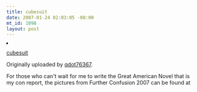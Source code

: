 ```yaml
--- 
title: cubesuit
date: 2007-01-24 02:03:05 -08:00
mt_id: 1098
layout: post
---
```

<div>
<a href="http://www.flickr.com/photos/80226255@N00/367648572/" title="photo sharing"><img src="http://farm1.static.flickr.com/127/367648572_908287835b_m.jpg" alt="" style="border: solid 2px #000000;" /></a>
</p><p>
<a href="http://www.flickr.com/photos/80226255@N00/367648572/">cubesuit</a>
</p><p>
Originally uploaded by <a href="http://www.flickr.com/people/80226255@N00/">qdot76367</a>.
</p><p>

</div><p>
For those who can't wait for me to write the Great American Novel that is my con report, the pictures from Further Confusion 2007 can be found at
</p> 
